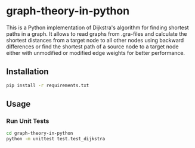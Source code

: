 # graph-theory-in-python

This is a Python implementation of Dijkstra's algorithm for finding shortest paths in a graph. It allows to read graphs from .gra-files and calculate the shortest distances from a target node to all other nodes using backward differences or find the shortest path of a source node to a target node either with unmodified or modified edge weights for better performance.

## Installation
```bash
pip install -r requirements.txt
```

## Usage

### Run Unit Tests
```bash
cd graph-theory-in-python
python -m unittest test.test_dijkstra
```